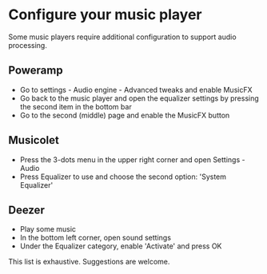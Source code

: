 # Configure your music player

Some music players require additional configuration to support audio processing.

## Poweramp
- Go to settings - Audio engine - Advanced tweaks and enable MusicFX
- Go back to the music player and open the equalizer settings by pressing the second item in the bottom bar
- Go to the second (middle) page and enable the MusicFX button

## Musicolet
- Press the 3-dots menu in the upper right corner and open Settings - Audio
- Press Equalizer to use and choose the second option: 'System Equalizer' 

## Deezer
- Play some music
- In the bottom left corner, open sound settings
- Under the Equalizer category, enable 'Activate' and press OK

This list is exhaustive. Suggestions are welcome.